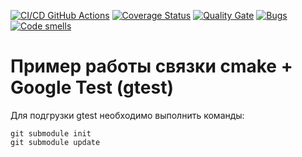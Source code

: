 [![CI/CD GitHub Actions](https://github.com/seekerk/ctest/actions/workflows/test-action.yml/badge.svg)](https://github.com/seekerk/ctest/actions/workflows/test-action.yml)
[![Coverage Status](https://coveralls.io/repos/seekerk/ctest/badge.svg?branch=main)](https://coveralls.io/github/seekerk/ctest?branch=main)
[![Quality Gate](https://sonarcloud.io/api/project_badges/measure?project=seekerk_ctest&metric=alert_status)](https://sonarcloud.io/dashboard?id=seekerk_ctest)
[![Bugs](https://sonarcloud.io/api/project_badges/measure?project=seekerk_ctest&metric=bugs)](https://sonarcloud.io/summary/new_code?id=seekerk_ctest)
[![Code smells](https://sonarcloud.io/api/project_badges/measure?project=seekerk_ctest&metric=code_smells)](https://sonarcloud.io/dashboard?id=seekerk_ctest)

# Пример работы связки cmake + Google Test (gtest)

Для подгрузки gtest необходимо выполнить команды:

```
git submodule init
git submodule update
```
